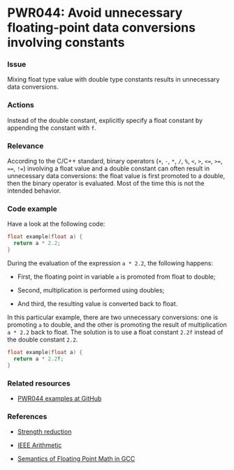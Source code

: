 # PWR044: Avoid unnecessary floating-point data conversions involving constants

### Issue

Mixing float type value with double type constants results in unnecessary data
conversions.

### Actions

Instead of the double constant, explicitly specify a float constant by appending
the constant with `f`.

### Relevance

According to the C/C++ standard, binary operators (`+`, `-`, `*`, `/`, `%`, `<`,
`>`, `<=`, `>=`, `==`, `!=`) involving a float value and a double constant can
often result in unnecessary data conversions: the float value is first promoted
to a double, then the binary operator is evaluated. Most of the time this is not
the intended behavior.

### Code example

Have a look at the following code:

```c
float example(float a) {
  return a * 2.2;
}
```

During the evaluation of the expression `a * 2.2`, the following happens:

* First, the floating point in variable `a` is promoted from float to double;

* Second, multiplication is performed using doubles;

* And third, the resulting value is converted back to float.

In this particular example, there are two unnecessary conversions: one is
promoting `a` to double, and the other is promoting the result of multiplication
`a * 2.2` back to float. The solution is to use a float constant `2.2f` instead
of the double constant `2.2`.

```c
float example(float a) {
  return a * 2.2f;
}
```

### Related resources

* [PWR044 examples at GitHub](/Checks/PWR044)

### References

* [Strength reduction](/Glossary/Strength-reduction.md)

* [IEEE Arithmetic](https://docs.oracle.com/cd/E19957-01/806-3568/ncg_math.html#:~:text=IEEE%20754%20specifies%20exactly%20the,defined%20by%20the%20IEEE%20standard)

* [Semantics of Floating Point Math in GCC](https://gcc.gnu.org/wiki/FloatingPointMath)
